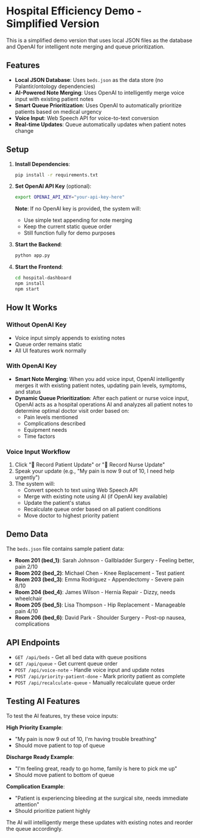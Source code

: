 # Hospital Efficiency Demo - Simplified Version

This is a simplified demo version that uses local JSON files as the database and OpenAI for intelligent note merging and queue prioritization.

## Features

- **Local JSON Database**: Uses `beds.json` as the data store (no Palantir/ontology dependencies)
- **AI-Powered Note Merging**: Uses OpenAI to intelligently merge voice input with existing patient notes
- **Smart Queue Prioritization**: Uses OpenAI to automatically prioritize patients based on medical urgency
- **Voice Input**: Web Speech API for voice-to-text conversion
- **Real-time Updates**: Queue automatically updates when patient notes change

## Setup

1. **Install Dependencies**:
   ```bash
   pip install -r requirements.txt
   ```

2. **Set OpenAI API Key** (optional):
   ```bash
   export OPENAI_API_KEY="your-api-key-here"
   ```
   
   **Note**: If no OpenAI key is provided, the system will:
   - Use simple text appending for note merging
   - Keep the current static queue order
   - Still function fully for demo purposes

3. **Start the Backend**:
   ```bash
   python app.py
   ```

4. **Start the Frontend**:
   ```bash
   cd hospital-dashboard
   npm install
   npm start
   ```

## How It Works

### Without OpenAI Key
- Voice input simply appends to existing notes
- Queue order remains static
- All UI features work normally

### With OpenAI Key
- **Smart Note Merging**: When you add voice input, OpenAI intelligently merges it with existing patient notes, updating pain levels, symptoms, and status
- **Dynamic Queue Prioritization**: After each patient or nurse voice input, OpenAI acts as a hospital operations AI and analyzes all patient notes to determine optimal doctor visit order based on:
  - Pain levels mentioned
  - Complications described  
  - Equipment needs
  - Time factors

### Voice Input Workflow
1. Click "🎤 Record Patient Update" or "🎤 Record Nurse Update" 
2. Speak your update (e.g., "My pain is now 9 out of 10, I need help urgently")
3. The system will:
   - Convert speech to text using Web Speech API
   - Merge with existing note using AI (if OpenAI key available)
   - Update the patient's status
   - Recalculate queue order based on all patient conditions
   - Move doctor to highest priority patient

## Demo Data

The `beds.json` file contains sample patient data:
- **Room 201 (bed_1)**: Sarah Johnson - Gallbladder Surgery - Feeling better, pain 2/10
- **Room 202 (bed_2)**: Michael Chen - Knee Replacement - Test patient
- **Room 203 (bed_3)**: Emma Rodriguez - Appendectomy - Severe pain 8/10
- **Room 204 (bed_4)**: James Wilson - Hernia Repair - Dizzy, needs wheelchair
- **Room 205 (bed_5)**: Lisa Thompson - Hip Replacement - Manageable pain 4/10  
- **Room 206 (bed_6)**: David Park - Shoulder Surgery - Post-op nausea, complications

## API Endpoints

- `GET /api/beds` - Get all bed data with queue positions
- `GET /api/queue` - Get current queue order
- `POST /api/voice-note` - Handle voice input and update notes
- `POST /api/priority-patient-done` - Mark priority patient as complete
- `POST /api/recalculate-queue` - Manually recalculate queue order

## Testing AI Features

To test the AI features, try these voice inputs:

**High Priority Example**:
- "My pain is now 9 out of 10, I'm having trouble breathing"
- Should move patient to top of queue

**Discharge Ready Example**:  
- "I'm feeling great, ready to go home, family is here to pick me up"
- Should move patient to bottom of queue

**Complication Example**:
- "Patient is experiencing bleeding at the surgical site, needs immediate attention"
- Should prioritize patient highly

The AI will intelligently merge these updates with existing notes and reorder the queue accordingly. 